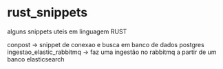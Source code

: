 # rust_snippets
alguns snippets uteis em linguagem RUST

conpost -> snippet de conexao e busca em banco de dados postgres
ingestao_elastic_rabbitmq -> faz uma ingestão no rabbitmq a partir de um banco elasticsearch
